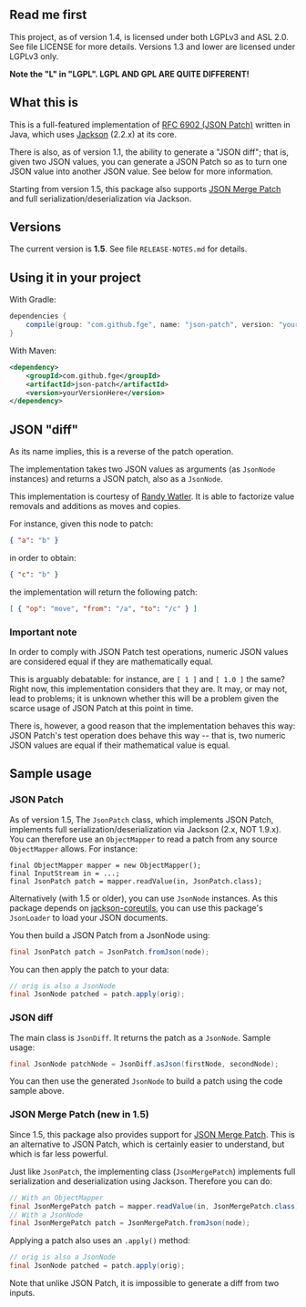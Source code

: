 ## Read me first

This project, as of version 1.4, is licensed under both LGPLv3 and ASL 2.0. See
file LICENSE for more details. Versions 1.3 and lower are licensed under LGPLv3
only.

**Note the "L" in "LGPL". LGPL AND GPL ARE QUITE DIFFERENT!**

## What this is

This is a full-featured implementation of [RFC 6902 (JSON
Patch)](http://tools.ietf.org/html/rfc6902) written in Java, which uses
[Jackson](https://github.com/FasterXML/jackson-databind) (2.2.x) at its core.

There is also, as of version 1.1, the ability to generate a "JSON diff"; that is, given two JSON
values, you can generate a JSON Patch so as to turn one JSON value into another JSON value. See
below for more information.

Starting from version 1.5, this package also supports [JSON Merge
Patch](http://tools.ietf.org/html/draft-ietf-appsawg-json-merge-patch-02) and full
serialization/deserialization via Jackson.

## Versions

The current version is **1.5**. See file `RELEASE-NOTES.md` for details.

## Using it in your project

With Gradle:

```groovy
dependencies {
    compile(group: "com.github.fge", name: "json-patch", version: "yourVersionHere");
}
```

With Maven:

```xml
<dependency>
    <groupId>com.github.fge</groupId>
    <artifactId>json-patch</artifactId>
    <version>yourVersionHere</version>
</dependency>
```

## JSON "diff"

As its name implies, this is a reverse of the patch operation.

The implementation takes two JSON values as arguments (as `JsonNode` instances) and returns a JSON
patch, also as a `JsonNode`.

This implementation is courtesy of [Randy Watler](https://github.com/rwatler). It is able to
factorize value removals and additions as moves and copies.

For instance, given this node to patch:

```json
{ "a": "b" }
```

in order to obtain:

```json
{ "c": "b" }
```

the implementation will return the following patch:

```json
[ { "op": "move", "from": "/a", "to": "/c" } ]
```

### Important note

In order to comply with JSON Patch test operations, numeric JSON values are considered equal if they
are mathematically equal.

This is arguably debatable: for instance, are `[ 1 ]` and `[ 1.0 ]` the same? Right now, this
implementation considers that they are. It may, or may not, lead to problems; it is unknown whether
this will be a problem given the scarce usage of JSON Patch at this point in time.

There is, however, a good reason that the implementation behaves this way: JSON Patch's test
operation does behave this way -- that is, two numeric JSON values are equal if their mathematical
value is equal.

## Sample usage

### JSON Patch

As of version 1.5, The `JsonPatch` class, which implements JSON Patch, implements full
serialization/deserialization via Jackson (2.x, NOT 1.9.x). You can therefore use an `ObjectMapper`
to read a patch from any source `ObjectMapper` allows. For instance:

```
final ObjectMapper mapper = new ObjectMapper();
final InputStream in = ...;
final JsonPatch patch = mapper.readValue(in, JsonPatch.class);
```

Alternatively (with 1.5 or older), you can use `JsonNode` instances. As this package depends on
[jackson-coreutils](https://github.com/fge/jackson-coreutils), you can use this package's
`JsonLoader` to load your JSON documents.

You then build a JSON Patch from a JsonNode using:

```java
final JsonPatch patch = JsonPatch.fromJson(node);
```

You can then apply the patch to your data:

```java
// orig is also a JsonNode
final JsonNode patched = patch.apply(orig);
```

### JSON diff

The main class is `JsonDiff`. It returns the patch as a `JsonNode`. Sample usage:

```java
final JsonNode patchNode = JsonDiff.asJson(firstNode, secondNode);
```

You can then use the generated `JsonNode` to build a patch using the code sample above.

### JSON Merge Patch (new in 1.5)

Since 1.5, this package also provides support for [JSON Merge
Patch](http://tools.ietf.org/html/draft-ietf-appsawg-json-merge-patch-02). This is an alternative to
JSON Patch, which is certainly easier to understand, but which is far less powerful.

Just like `JsonPatch`, the implementing class (`JsonMergePatch`) implements full serialization and
deserialization using Jackson. Therefore you can do:

```java
// With an ObjectMapper
final JsonMergePatch patch = mapper.readValue(in, JsonMergePatch.class);
// With a JsonNode
final JsonMergePatch patch = JsonMergePatch.fromJson(node);
```

Applying a patch also uses an `.apply()` method:

```java
// orig is also a JsonNode
final JsonNode patched = patch.apply(orig);
```

Note that unlike JSON Patch, it is impossible to generate a diff from two inputs.


